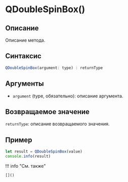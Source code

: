 # QDoubleSpinBox()

## Описание
Описание метода.

## Синтаксис
```javascript
QDoubleSpinBox(argument: type) : returnType
```

## Аргументы
- `argument` (type, обязательно): описание аргумента.

## Возвращаемое значение
`returnType`: описание возвращаемого значения.

## Пример
```javascript linenums="1"
let result = QDoubleSpinBox(value)
console.info(result)
```

!!! info "См. также"

    []()

